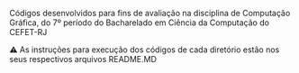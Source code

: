 Códigos desenvolvidos para fins de avaliação na disciplina de Computação Gráfica, do 7º período do Bacharelado em Ciência da Computação do CEFET-RJ

:warning: As instruções para execução dos códigos de cada diretório estão nos seus respectivos arquivos README.MD
